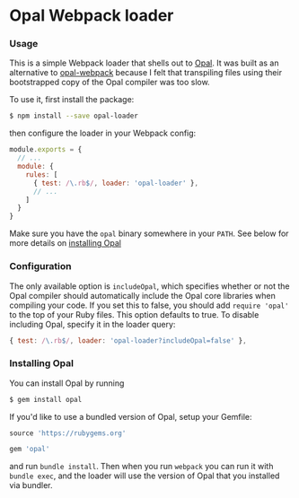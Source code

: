 # Opal Webpack loader

### Usage

This is a simple Webpack loader that shells out to [Opal](https://github.com/opal/opal). It was built as an
alternative to [opal-webpack](https://github.com/cj/opal-webpack) because I felt that transpiling files using their
bootstrapped copy of the Opal compiler was too slow.

To use it, first install the package:

```bash
$ npm install --save opal-loader
```

then configure the loader in your Webpack config:

```js
module.exports = {
  // ...
  module: {
    rules: [
      { test: /\.rb$/, loader: 'opal-loader' },
      // ...
    ]
  }
}
```

Make sure you have the `opal` binary somewhere in your `PATH`. See below for more details on
[installing Opal](#installing-opal)

### Configuration

The only available option is `includeOpal`, which specifies whether or not the Opal compiler should automatically
include the Opal core libraries when compiling your code. If you set this to false, you should add `require 'opal'`
to the top of your Ruby files. This option defaults to true. To disable including Opal, specify it in the loader
query:

```js
{ test: /\.rb$/, loader: 'opal-loader?includeOpal=false' },
```

### Installing Opal

You can install Opal by running

```bash
$ gem install opal
```

If you'd like to use a bundled version of Opal, setup your Gemfile:

```rb
source 'https://rubygems.org'

gem 'opal'
```

and run `bundle install`. Then when you run `webpack` you can run it with `bundle exec`, and the loader will use the
version of Opal that you installed via bundler.
